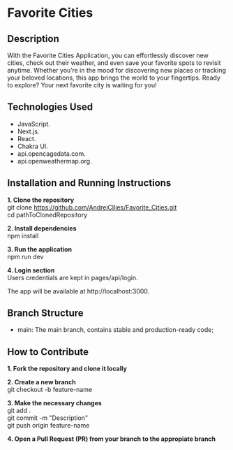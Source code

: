 # Favorite Cities

## Description

With the Favorite Cities Application, you can effortlessly discover new cities, check out their weather, and even save your favorite spots to revisit anytime. Whether you’re in the mood for discovering new places or tracking your beloved locations, this app brings the world to your fingertips. Ready to explore? Your next favorite city is waiting for you!

## Technologies Used

* JavaScript.
* Next.js.
* React.
* Chakra UI.
* api.opencagedata.com.
* api.openweathermap.org.

## Installation and Running Instructions

**1. Clone the repository**  
git clone https://github.com/AndreiCIlies/Favorite_Cities.git  
cd pathToClonedRepository

**2. Install dependencies**  
npm install

**3. Run the application**  
npm run dev

**4. Login section**  
Users credentials are kept in pages/api/login.

The app will be available at http://localhost:3000.

## Branch Structure

- main: The main branch, contains stable and production-ready code;

## How to Contribute

**1. Fork the repository and clone it locally**

**2. Create a new branch**  
git checkout -b feature-name

**3. Make the necessary changes**  
git add .  
git commit -m "Description"  
git push origin feature-name

**4. Open a Pull Request (PR) from your branch to the appropiate branch**
